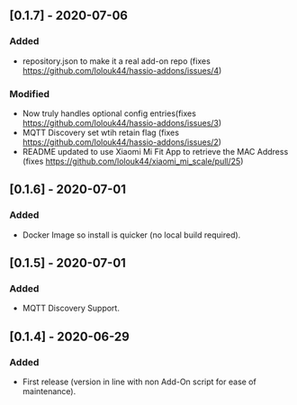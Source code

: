 ## [0.1.7] - 2020-07-06
### Added
- repository.json to make it a real add-on repo (fixes https://github.com/lolouk44/hassio-addons/issues/4)
### Modified
- Now truly handles optional config entries(fixes https://github.com/lolouk44/hassio-addons/issues/3)
- MQTT Discovery set wtih retain flag (fixes https://github.com/lolouk44/hassio-addons/issues/2)
- README updated to use Xiaomi Mi Fit App to retrieve the MAC Address (fixes https://github.com/lolouk44/xiaomi_mi_scale/pull/25)
## [0.1.6] - 2020-07-01
### Added
- Docker Image so install is quicker (no local build required).
## [0.1.5] - 2020-07-01
### Added
- MQTT Discovery Support.
## [0.1.4] - 2020-06-29
### Added
- First release (version in line with non Add-On script for ease of maintenance).
